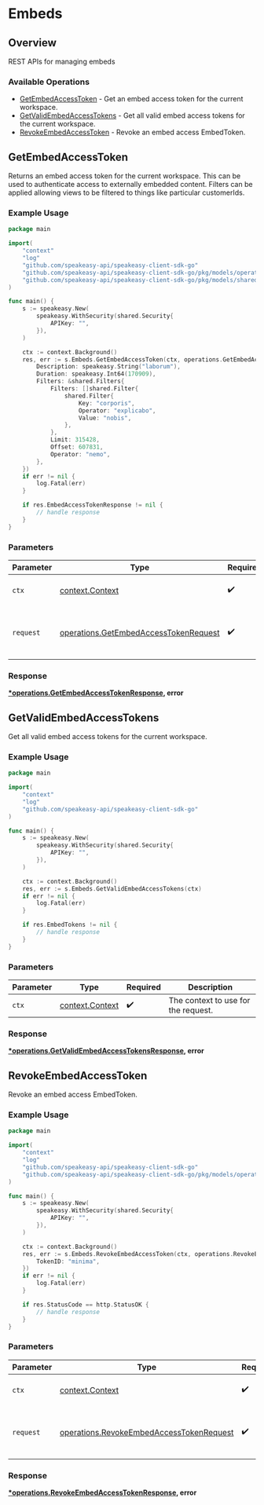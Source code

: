 # Embeds

## Overview

REST APIs for managing embeds

### Available Operations

* [GetEmbedAccessToken](#getembedaccesstoken) - Get an embed access token for the current workspace.
* [GetValidEmbedAccessTokens](#getvalidembedaccesstokens) - Get all valid embed access tokens for the current workspace.
* [RevokeEmbedAccessToken](#revokeembedaccesstoken) - Revoke an embed access EmbedToken.

## GetEmbedAccessToken

Returns an embed access token for the current workspace. This can be used to authenticate access to externally embedded content.
Filters can be applied allowing views to be filtered to things like particular customerIds.

### Example Usage

```go
package main

import(
	"context"
	"log"
	"github.com/speakeasy-api/speakeasy-client-sdk-go"
	"github.com/speakeasy-api/speakeasy-client-sdk-go/pkg/models/operations"
	"github.com/speakeasy-api/speakeasy-client-sdk-go/pkg/models/shared"
)

func main() {
    s := speakeasy.New(
        speakeasy.WithSecurity(shared.Security{
            APIKey: "",
        }),
    )

    ctx := context.Background()
    res, err := s.Embeds.GetEmbedAccessToken(ctx, operations.GetEmbedAccessTokenRequest{
        Description: speakeasy.String("laborum"),
        Duration: speakeasy.Int64(170909),
        Filters: &shared.Filters{
            Filters: []shared.Filter{
                shared.Filter{
                    Key: "corporis",
                    Operator: "explicabo",
                    Value: "nobis",
                },
            },
            Limit: 315428,
            Offset: 607831,
            Operator: "nemo",
        },
    })
    if err != nil {
        log.Fatal(err)
    }

    if res.EmbedAccessTokenResponse != nil {
        // handle response
    }
}
```

### Parameters

| Parameter                                                                                      | Type                                                                                           | Required                                                                                       | Description                                                                                    |
| ---------------------------------------------------------------------------------------------- | ---------------------------------------------------------------------------------------------- | ---------------------------------------------------------------------------------------------- | ---------------------------------------------------------------------------------------------- |
| `ctx`                                                                                          | [context.Context](https://pkg.go.dev/context#Context)                                          | :heavy_check_mark:                                                                             | The context to use for the request.                                                            |
| `request`                                                                                      | [operations.GetEmbedAccessTokenRequest](../../models/operations/getembedaccesstokenrequest.md) | :heavy_check_mark:                                                                             | The request object to use for the request.                                                     |


### Response

**[*operations.GetEmbedAccessTokenResponse](../../models/operations/getembedaccesstokenresponse.md), error**


## GetValidEmbedAccessTokens

Get all valid embed access tokens for the current workspace.

### Example Usage

```go
package main

import(
	"context"
	"log"
	"github.com/speakeasy-api/speakeasy-client-sdk-go"
)

func main() {
    s := speakeasy.New(
        speakeasy.WithSecurity(shared.Security{
            APIKey: "",
        }),
    )

    ctx := context.Background()
    res, err := s.Embeds.GetValidEmbedAccessTokens(ctx)
    if err != nil {
        log.Fatal(err)
    }

    if res.EmbedTokens != nil {
        // handle response
    }
}
```

### Parameters

| Parameter                                             | Type                                                  | Required                                              | Description                                           |
| ----------------------------------------------------- | ----------------------------------------------------- | ----------------------------------------------------- | ----------------------------------------------------- |
| `ctx`                                                 | [context.Context](https://pkg.go.dev/context#Context) | :heavy_check_mark:                                    | The context to use for the request.                   |


### Response

**[*operations.GetValidEmbedAccessTokensResponse](../../models/operations/getvalidembedaccesstokensresponse.md), error**


## RevokeEmbedAccessToken

Revoke an embed access EmbedToken.

### Example Usage

```go
package main

import(
	"context"
	"log"
	"github.com/speakeasy-api/speakeasy-client-sdk-go"
	"github.com/speakeasy-api/speakeasy-client-sdk-go/pkg/models/operations"
)

func main() {
    s := speakeasy.New(
        speakeasy.WithSecurity(shared.Security{
            APIKey: "",
        }),
    )

    ctx := context.Background()
    res, err := s.Embeds.RevokeEmbedAccessToken(ctx, operations.RevokeEmbedAccessTokenRequest{
        TokenID: "minima",
    })
    if err != nil {
        log.Fatal(err)
    }

    if res.StatusCode == http.StatusOK {
        // handle response
    }
}
```

### Parameters

| Parameter                                                                                            | Type                                                                                                 | Required                                                                                             | Description                                                                                          |
| ---------------------------------------------------------------------------------------------------- | ---------------------------------------------------------------------------------------------------- | ---------------------------------------------------------------------------------------------------- | ---------------------------------------------------------------------------------------------------- |
| `ctx`                                                                                                | [context.Context](https://pkg.go.dev/context#Context)                                                | :heavy_check_mark:                                                                                   | The context to use for the request.                                                                  |
| `request`                                                                                            | [operations.RevokeEmbedAccessTokenRequest](../../models/operations/revokeembedaccesstokenrequest.md) | :heavy_check_mark:                                                                                   | The request object to use for the request.                                                           |


### Response

**[*operations.RevokeEmbedAccessTokenResponse](../../models/operations/revokeembedaccesstokenresponse.md), error**

